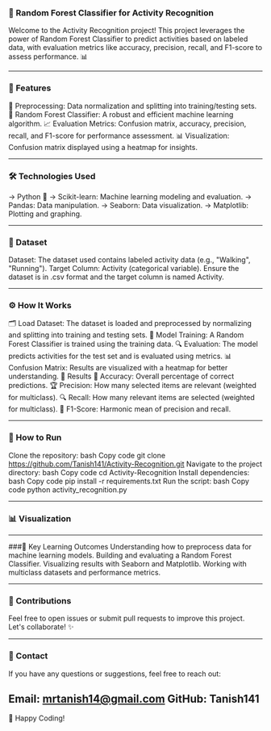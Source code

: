 ### 📝 Random Forest Classifier for Activity Recognition
Welcome to the Activity Recognition project! This project leverages the power of Random Forest Classifier to predict activities based on labeled data, with evaluation metrics like accuracy, precision, recall, and F1-score to assess performance. 📊

---

### 🚀 Features
🔄 Preprocessing: Data normalization and splitting into training/testing sets.
🌲 Random Forest Classifier: A robust and efficient machine learning algorithm.
📈 Evaluation Metrics: Confusion matrix, accuracy, precision, recall, and F1-score for performance assessment.
📊 Visualization: Confusion matrix displayed using a heatmap for insights.

---

### 🛠️ Technologies Used
-> Python 🐍
-> Scikit-learn: Machine learning modeling and evaluation.
-> Pandas: Data manipulation.
-> Seaborn: Data visualization.
-> Matplotlib: Plotting and graphing.

---

### 📂 Dataset
Dataset: The dataset used contains labeled activity data (e.g., "Walking", "Running").
Target Column: Activity (categorical variable).
Ensure the dataset is in .csv format and the target column is named Activity.

---

### ⚙️ How It Works
🗂 Load Dataset: The dataset is loaded and preprocessed by normalizing and splitting into training and testing sets.
🌲 Model Training: A Random Forest Classifier is trained using the training data.
🔍 Evaluation: The model predicts activities for the test set and is evaluated using metrics.
📊 Confusion Matrix: Results are visualized with a heatmap for better understanding.
📜 Results
🎯 Accuracy: Overall percentage of correct predictions.
🏆 Precision: How many selected items are relevant (weighted for multiclass).
🔍 Recall: How many relevant items are selected (weighted for multiclass).
🔗 F1-Score: Harmonic mean of precision and recall.

---

### 🚀 How to Run
Clone the repository:
bash
Copy code
git clone https://github.com/Tanish141/Activity-Recognition.git
Navigate to the project directory:
bash
Copy code
cd Activity-Recognition
Install dependencies:
bash
Copy code
pip install -r requirements.txt
Run the script:
bash
Copy code
python activity_recognition.py

---

### 📊 Visualization
---

###🏅 Key Learning Outcomes
Understanding how to preprocess data for machine learning models.
Building and evaluating a Random Forest Classifier.
Visualizing results with Seaborn and Matplotlib.
Working with multiclass datasets and performance metrics.

---

### 🤝 Contributions
Feel free to open issues or submit pull requests to improve this project. Let's collaborate! ✨

---

### 📧 Contact
If you have any questions or suggestions, feel free to reach out:

Email: mrtanish14@gmail.com
GitHub: Tanish141
---
🎉 Happy Coding!
